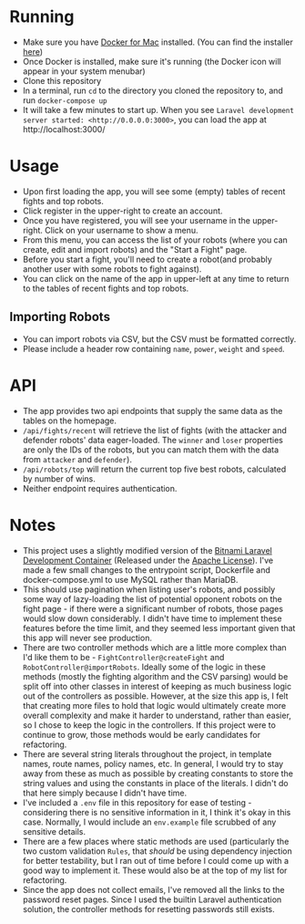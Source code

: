 # Running
- Make sure you have [Docker for Mac](https://docs.docker.com/docker-for-mac/) installed. (You can find the installer [here](https://store.docker.com/editions/community/docker-ce-desktop-mac))
- Once Docker is installed, make sure it's running (the Docker icon will appear in your system menubar)
- Clone this repository
- In a terminal, run `cd` to the directory you cloned the repository to, and run `docker-compose up`
- It will take a few minutes to start up. When you see `Laravel development server started: <http://0.0.0.0:3000>`, you can load the app at http://localhost:3000/

# Usage
- Upon first loading the app, you will see some (empty) tables of recent fights and top robots. 
- Click register in the upper-right to create an account.
- Once you have registered, you will see your username in the upper-right. Click on your username to show a menu. 
- From this menu, you can access the list of your robots (where you can create, edit and import robots) and the "Start a Fight" page.
- Before you start a fight, you'll need to create a robot(and probably another user with some robots to fight against).
- You can click on the name of the app in upper-left at any time to return to the tables of recent fights and top robots.
 ## Importing Robots
 - You can import robots via CSV, but the CSV must be formatted correctly.
 - Please include a header row containing `name`, `power`, `weight` and `speed`.
 
 # API
 - The app provides two api endpoints that supply the same data as the tables on the homepage.
 - `/api/fights/recent` will retrieve the list of fights (with the attacker and defender robots' data eager-loaded. The `winner` and `loser` properties are only the IDs of the robots, but you can match them with the data from `attacker` and `defender`).
 - `/api/robots/top` will return the current top five best robots, calculated by number of wins.
 - Neither endpoint requires authentication.
 
 # Notes
 - This project uses a slightly modified version of the [Bitnami Laravel Development Container](https://github.com/bitnami/bitnami-docker-laravel) (Released under the [Apache License](http://www.apache.org/licenses/LICENSE-2.0)). I've made a few small changes to the entrypoint script, Dockerfile and docker-compose.yml to use MySQL rather than MariaDB.
 - This should use pagination when listing user's robots, and possibly some way of lazy-loading the list of potential opponent robots on the fight page - if there were a significant number of robots, those pages would slow down considerably. I didn't have time to implement these features before the time limit, and they seemed less important given that this app will never see production.
 - There are two controller methods which are a little more complex than I'd like them to be - `FightController@createFight` and `RobotController@importRobots`. Ideally some of the logic in these methods (mostly the fighting algorithm and the CSV parsing) would be split off into other classes in interest of keeping as much business logic out of the controllers as possible. However, at the size this app is, I felt that creating more files to hold that logic would ultimately create more overall complexity and make it harder to understand, rather than easier, so I chose to keep the logic in the controllers. If this project were to continue to grow, those methods would be early candidates for refactoring.
 - There are several string literals throughout the project, in template names, route names, policy names, etc. In general, I would try to stay away from these as much as possible by creating constants to store the string values and using the constants in place of the literals. I didn't do that here simply because I didn't have time.
 - I've included a `.env` file in this repository for ease of testing - considering there is no sensitive information in it, I think it's okay in this case. Normally, I would include an `env.example` file scrubbed of any sensitive details.
- There are a few places where static methods are used (particularly the two custom validation `Rules`, that _should_ be using dependency injection for better testability, but I ran out of time before I could come up with a good way to implement it. These would also be at the top of my list for refactoring.
- Since the app does not collect emails, I've removed all the links to the password reset pages. Since I used the builtin Laravel authentication solution, the controller methods for resetting passwords still exists.
